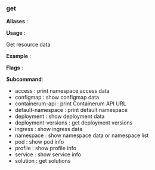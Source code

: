 
### get

**Aliases**   :



**Usage**     :

Get resource data

**Example**   :



**Flags**     :

  

**Subcommand**:

  + access : print namespace access data
  + configmap : show configmap data
  + containerum-api : print Containerum API URL
  + default-namespace : print default namespace
  + deployment : show deployment data
  + deployment-versions : get deployment versions
  + ingress : show ingress data
  + namespace : show namespace data or namespace list
  + pod : show pod info
  + profile : show profile info
  + service : show service info
  + solution : get solutions
  

